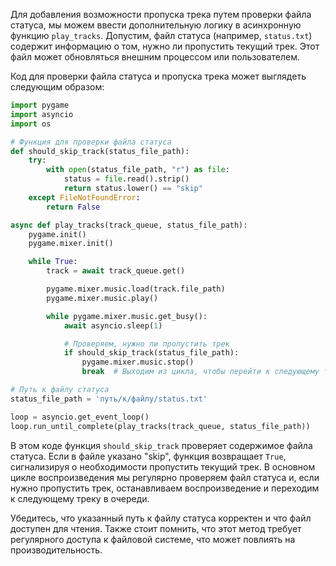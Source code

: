 Для добавления возможности пропуска трека путем проверки файла статуса, мы можем ввести дополнительную логику в асинхронную функцию `play_tracks`. Допустим, файл статуса (например, `status.txt`) содержит информацию о том, нужно ли пропустить текущий трек. Этот файл может обновляться внешним процессом или пользователем.

Код для проверки файла статуса и пропуска трека может выглядеть следующим образом:

```python
import pygame
import asyncio
import os

# Функция для проверки файла статуса
def should_skip_track(status_file_path):
    try:
        with open(status_file_path, "r") as file:
            status = file.read().strip()
            return status.lower() == "skip"
    except FileNotFoundError:
        return False

async def play_tracks(track_queue, status_file_path):
    pygame.init()
    pygame.mixer.init()

    while True:
        track = await track_queue.get()

        pygame.mixer.music.load(track.file_path)
        pygame.mixer.music.play()

        while pygame.mixer.music.get_busy():
            await asyncio.sleep(1)

            # Проверяем, нужно ли пропустить трек
            if should_skip_track(status_file_path):
                pygame.mixer.music.stop()
                break  # Выходим из цикла, чтобы перейти к следующему треку

# Путь к файлу статуса
status_file_path = 'путь/к/файлу/status.txt'

loop = asyncio.get_event_loop()
loop.run_until_complete(play_tracks(track_queue, status_file_path))
```

В этом коде функция `should_skip_track` проверяет содержимое файла статуса. Если в файле указано "skip", функция возвращает `True`, сигнализируя о необходимости пропустить текущий трек. В основном цикле воспроизведения мы регулярно проверяем файл статуса и, если нужно пропустить трек, останавливаем воспроизведение и переходим к следующему треку в очереди.

Убедитесь, что указанный путь к файлу статуса корректен и что файл доступен для чтения. Также стоит помнить, что этот метод требует регулярного доступа к файловой системе, что может повлиять на производительность.
